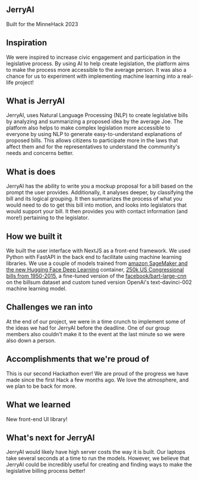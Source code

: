 ## JerryAI
Built for the MinneHack 2023
## Inspiration
We were inspired to increase civic engagement and participation in the legislative process. By using AI to help create legislation, the platform aims to make the process more accessible to the average person. It was also a chance for us to experiment with implementing machine learning into a real-life project!
## What is JerryAI
JerryAI, uses Natural Language Processing (NLP) to create legislative bills by analyzing and summarizing a proposed idea by the average Joe. The platform also helps to make complex legislation more accessible to everyone by using NLP to generate easy-to-understand explanations of proposed bills. This allows citizens to participate more in the laws that affect them and for the representatives to understand the community's needs and concerns better. 
## What is does
JerryAI has the ability to write you a mockup proposal for a bill based on the prompt the user provides. Additionally, it analyses deeper, by classifying the bill and its logical grouping. It then summarizes the process of what you would need to do to get this bill into motion, and looks into legislators that would support your bill. It then provides you with contact information (and more!) pertaining to the legislator.
## How we built it
We built the user interface with NextJS as a front-end framework. We used Python with FastAPI in the back end to facilitate using machine learning libraries. We use a couple of models trained from [amazon SageMaker and the new Hugging Face Deep Learning](https://huggingface.co/philschmid/bart-large-cnn-samsum) container, [250k US Congressional bills from 1950-2015](https://huggingface.co/z-dickson/CAP_coded_US_Congressional_bills), a fine-tuned version of the [facebook/bart-large-cnn](https://huggingface.co/facebook/bart-large-cnn) on the billsum dataset and custom tuned version OpenAi's text-davinci-002 machine learning model.
## Challenges we ran into
At the end of our project, we were in a time crunch to implement some of the ideas we had for JerryAI before the deadline. One of our group members also couldn't make it to the event at the last minute so we were also down a person.
## Accomplishments that we're proud of
This is our second Hackathon ever! We are proud of the progress we have made since the first Hack a few months ago. We love the atmosphere, and we plan to be back for more.
## What we learned
New front-end UI library! 
## What's next for JerryAI
JerryAI would likely have high server costs the way it is built. Our laptops take several seconds at a time to run the models. However, we believe that JerryAI could be incredibly useful for creating and finding ways to make the legislative billing process better!
